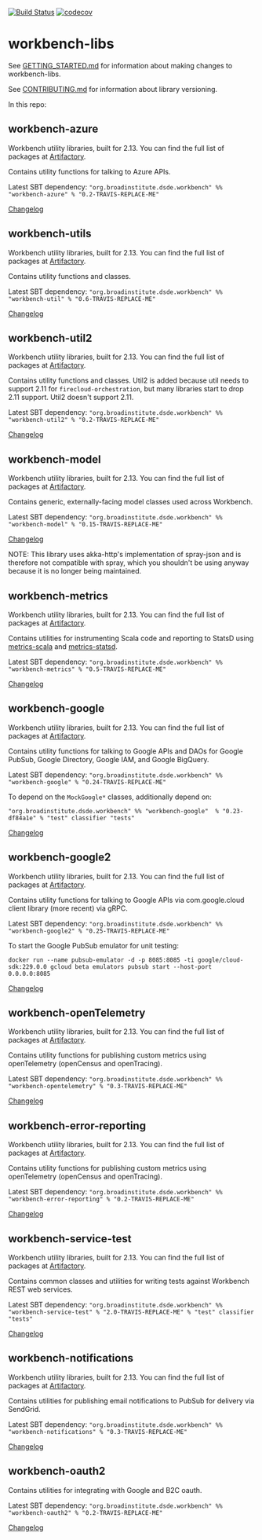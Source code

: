 [![Build Status](https://github.com/broadinstitute/workbench-libs/workflows/Unit%20tests/badge.svg)](https://github.com/broadinstitute/workbench-libs/actions)
[![codecov](https://codecov.io/gh/broadinstitute/workbench-libs/branch/develop/graph/badge.svg)](https://codecov.io/gh/broadinstitute/workbench-libs)

# workbench-libs

See [GETTING_STARTED.md](GETTING_STARTED.md) for information about making changes to workbench-libs.

See [CONTRIBUTING.md](CONTRIBUTING.md) for information about library versioning.

In this repo:

## workbench-azure

Workbench utility libraries, built for 2.13. You can find the full list of packages at [Artifactory](https://broadinstitute.jfrog.io/broadinstitute/webapp/#/artifacts/browse/tree/General/libs-release-local/org/broadinstitute/dsde/workbench/).

Contains utility functions for talking to Azure APIs.

Latest SBT dependency: `"org.broadinstitute.dsde.workbench" %% "workbench-azure" % "0.2-TRAVIS-REPLACE-ME"`

[Changelog](azure/CHANGELOG.md)

## workbench-utils

Workbench utility libraries, built for 2.13. You can find the full list of packages at [Artifactory](https://broadinstitute.jfrog.io/broadinstitute/webapp/#/artifacts/browse/tree/General/libs-release-local/org/broadinstitute/dsde/workbench/).

Contains utility functions and classes.

Latest SBT dependency: `"org.broadinstitute.dsde.workbench" %% "workbench-util" % "0.6-TRAVIS-REPLACE-ME"`

[Changelog](util/CHANGELOG.md)

## workbench-util2

Workbench utility libraries, built for 2.13. You can find the full list of packages at [Artifactory](https://broadinstitute.jfrog.io/broadinstitute/webapp/#/artifacts/browse/tree/General/libs-release-local/org/broadinstitute/dsde/workbench/).

Contains utility functions and classes. Util2 is added because util needs to support 2.11 for `firecloud-orchestration`,
but many libraries start to drop 2.11 support. Util2 doesn't support 2.11.

Latest SBT dependency: `"org.broadinstitute.dsde.workbench" %% "workbench-util2" % "0.2-TRAVIS-REPLACE-ME"`

[Changelog](util2/CHANGELOG.md)

## workbench-model

Workbench utility libraries, built for 2.13. You can find the full list of packages at [Artifactory](https://broadinstitute.jfrog.io/broadinstitute/webapp/#/artifacts/browse/tree/General/libs-release-local/org/broadinstitute/dsde/workbench/).

Contains generic, externally-facing model classes used across Workbench.

Latest SBT dependency: `"org.broadinstitute.dsde.workbench" %% "workbench-model" % "0.15-TRAVIS-REPLACE-ME"`

[Changelog](model/CHANGELOG.md)

NOTE: This library uses akka-http's implementation of spray-json and is therefore not compatible with spray, which you shouldn't be using anyway because it is no longer being maintained.

## workbench-metrics

Workbench utility libraries, built for 2.13. You can find the full list of packages at [Artifactory](https://broadinstitute.jfrog.io/broadinstitute/webapp/#/artifacts/browse/tree/General/libs-release-local/org/broadinstitute/dsde/workbench/).

Contains utilities for instrumenting Scala code and reporting to StatsD using [metrics-scala](https://github.com/erikvanoosten/metrics-scala) and [metrics-statsd](https://github.com/ReadyTalk/metrics-statsd).

Latest SBT dependency: `"org.broadinstitute.dsde.workbench" %% "workbench-metrics" % "0.5-TRAVIS-REPLACE-ME"`

[Changelog](metrics/CHANGELOG.md)

## workbench-google

Workbench utility libraries, built for 2.13. You can find the full list of packages at [Artifactory](https://broadinstitute.jfrog.io/broadinstitute/webapp/#/artifacts/browse/tree/General/libs-release-local/org/broadinstitute/dsde/workbench/).

Contains utility functions for talking to Google APIs and DAOs for Google PubSub, Google Directory, Google IAM, and Google BigQuery.

Latest SBT dependency: `"org.broadinstitute.dsde.workbench" %% "workbench-google" % "0.24-TRAVIS-REPLACE-ME"`

To depend on the `MockGoogle*` classes, additionally depend on:

`"org.broadinstitute.dsde.workbench" %% "workbench-google"  % "0.23-df84a1e" % "test" classifier "tests"`

[Changelog](google/CHANGELOG.md)

## workbench-google2

Workbench utility libraries, built for 2.13. You can find the full list of packages at [Artifactory](https://broadinstitute.jfrog.io/broadinstitute/webapp/#/artifacts/browse/tree/General/libs-release-local/org/broadinstitute/dsde/workbench/).

Contains utility functions for talking to Google APIs via com.google.cloud client library (more recent) via gRPC.

Latest SBT dependency: `"org.broadinstitute.dsde.workbench" %% "workbench-google2" % "0.25-TRAVIS-REPLACE-ME"`

To start the Google PubSub emulator for unit testing:

`docker run --name pubsub-emulator -d -p 8085:8085 -ti google/cloud-sdk:229.0.0 gcloud beta emulators pubsub start --host-port 0.0.0.0:8085`

[Changelog](google2/CHANGELOG.md)

## workbench-openTelemetry

Workbench utility libraries, built for 2.13. You can find the full list of packages at [Artifactory](https://broadinstitute.jfrog.io/broadinstitute/webapp/#/artifacts/browse/tree/General/libs-release-local/org/broadinstitute/dsde/workbench/).

Contains utility functions for publishing custom metrics using openTelemetry (openCensus and openTracing).

Latest SBT dependency: `"org.broadinstitute.dsde.workbench" %% "workbench-opentelemetry" % "0.3-TRAVIS-REPLACE-ME"`

[Changelog](openTelemetry/CHANGELOG.md)

## workbench-error-reporting

Workbench utility libraries, built for 2.13. You can find the full list of packages at [Artifactory](https://broadinstitute.jfrog.io/broadinstitute/webapp/#/artifacts/browse/tree/General/libs-release-local/org/broadinstitute/dsde/workbench/).

Contains utility functions for publishing custom metrics using openTelemetry (openCensus and openTracing).

Latest SBT dependency: `"org.broadinstitute.dsde.workbench" %% "workbench-error-reporting" % "0.2-TRAVIS-REPLACE-ME"`

[Changelog](errorReporting/CHANGELOG.md)

## workbench-service-test

Workbench utility libraries, built for 2.13. You can find the full list of packages at [Artifactory](https://broadinstitute.jfrog.io/broadinstitute/webapp/#/artifacts/browse/tree/General/libs-release-local/org/broadinstitute/dsde/workbench/).

Contains common classes and utilities for writing tests against Workbench REST web services.

Latest SBT dependency: `"org.broadinstitute.dsde.workbench" %% "workbench-service-test" % "2.0-TRAVIS-REPLACE-ME" % "test" classifier "tests"`

[Changelog](serviceTest/CHANGELOG.md)

## workbench-notifications

Workbench utility libraries, built for 2.13. You can find the full list of packages at [Artifactory](https://broadinstitute.jfrog.io/broadinstitute/webapp/#/artifacts/browse/tree/General/libs-release-local/org/broadinstitute/dsde/workbench/).

Contains utilities for publishing email notifications to PubSub for delivery via SendGrid.

Latest SBT dependency: `"org.broadinstitute.dsde.workbench" %% "workbench-notifications" % "0.3-TRAVIS-REPLACE-ME"`

[Changelog](notifications/CHANGELOG.md)

## workbench-oauth2

Contains utilities for integrating with Google and B2C oauth.

Latest SBT dependency: `"org.broadinstitute.dsde.workbench" %% "workbench-oauth2" % "0.2-TRAVIS-REPLACE-ME"`

[Changelog](oauth2/CHANGELOG.md)
